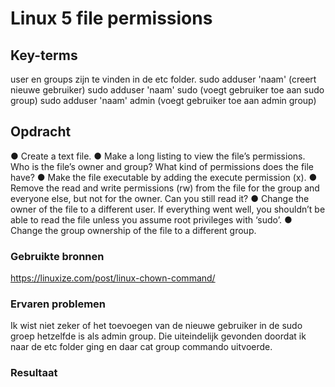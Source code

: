 # Linux 5 file permissions


## Key-terms
 user en groups zijn te vinden in de etc folder.
 sudo adduser 'naam' (creert nieuwe gebruiker)
 sudo adduser 'naam' sudo (voegt gebruiker toe aan sudo group)
 sudo adduser 'naam' admin (voegt gebruiker toe aan admin group)


## Opdracht
●	Create a text file.
●	Make a long listing to view the file’s permissions. Who is the file’s owner and group? What kind of permissions does the file have?
●	Make the file executable by adding the execute permission (x).
●	Remove the read and write permissions (rw) from the file for the group and everyone else, but not for the owner. Can you still read it?
●	Change the owner of the file to a different user. If everything went well, you shouldn’t be able to read the file unless you assume root privileges with ‘sudo’.
●	Change the group ownership of the file to a different group.


### Gebruikte bronnen
https://linuxize.com/post/linux-chown-command/

### Ervaren problemen
Ik wist niet zeker of het toevoegen van de nieuwe gebruiker in de sudo groep hetzelfde is als admin group. Die uiteindelijk gevonden doordat ik naar de etc folder ging en daar cat group commando uitvoerde. 

### Resultaat
